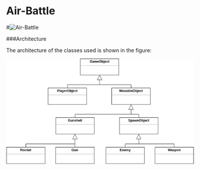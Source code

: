 # Air-Battle
#![Air-Battle](http://i58.fastpic.ru/big/2013/1029/ce/2532ee118f42154eea18722bb7fb25ce.jpeg)

###Architecture

The architecture of the classes used is shown in the figure:

![Architecture](doc/images/Architecture.png)


